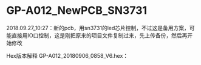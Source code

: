# GP-A012_NewPCB_SN3731

2018.09.27_10:27：新的pcb，用sn3731的led芯片控制，不过这是备用方案，可能直接用IO口控制，这是刚把原来的项目文件复制过来，先上传备份，然后再开始修改

Hex版本解释
GP-A012_20180906_0858_V6.hex：